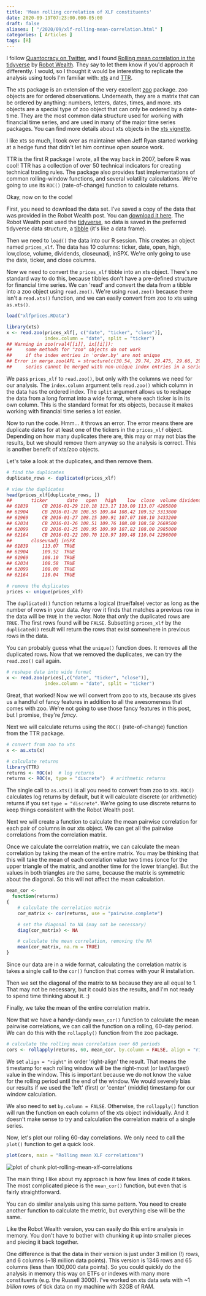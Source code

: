 ```yaml
---
title: 'Mean rolling correlation of XLF constituents'
date: 2020-09-19T07:23:00.000-05:00
draft: false
aliases: [ "/2020/09/xlf-rolling-mean-correlation.html" ]
categories: [ Articles ]
tags: [R]
---
```



I follow [Quantocracy on Twitter](https://twitter.com/Quantocracy), and I found [Rolling mean correlation in the tidyverse](https://robotwealth.com/rolling-mean-correlations-in-the-tidyverse/) by [Robot Wealth](https://robotwealth.com). They say to let them know if you'd approach it differently. I would, so I thought it would be interesting to replicate the analysis using tools I'm familiar with: [xts](https://cran.r-project.org/package=xts) and [TTR](https://cran.r-project.org/package=TTR).

<!--more-->

The xts package is an extension of the very excellent [zoo](https://cran.r-project.org/package=zoo) package. zoo objects are for ordered observations. Underneath, they are a matrix that can be ordered by anything: numbers, letters, dates, times, and more. xts objects are a special type of zoo object that can only be ordered by a date-time. They are the most common data structure used for working with financial time series, and are used in many of the major time series packages. You can find more details about xts objects in the [xts vignette](https://cran.r-project.org/web/packages/xts/vignettes/xts.pdf).

I like xts so much, I took over as maintainer when Jeff Ryan started working at a hedge fund that didn't let him continue open source work.

TTR is the first R package I wrote, all the way back in 2007, before R was cool! TTR has a collection of over 50 technical indicators for creating technical trading rules. The package also provides fast implementations of common rolling-window functions, and several volatility calculations. We're going to use its `ROC()` (rate-of-change) function to calculate returns.

Okay, now on to the code!

First, you need to download the data set. I've saved a copy of the data that was provided in the Robot Wealth post. You can [download it here](/xlfprices.RData). The Robot Wealth post used the [tidyverse](https://www.tidyverse.org/), so data is saved in the preferred tidyverse data structure, a [tibble](https://cran.r-project.org/package=tibble) (it's like a data frame).

Then we need to `load()` the data into our R session. This creates an object named `prices_xlf`. The data has 10 columns: ticker, date, open, high, low,close, volume, dividends, closeunadj, inSPX. We're only going to use the date, ticker, and close columns.

Now we need to convert the `prices_xlf` tibble into an xts object. There's no standard way to do this, because tibbles don't have a pre-defined structure for financial time series. We can 'read' and convert the data from a tibble into a zoo object using `read.zoo()`. We're using `read.zoo()` because there isn't a `read.xts()` function, and we can easily convert from zoo to xts using `as.xts()`.


```r
load("xlfprices.RData")

library(xts)
x <- read.zoo(prices_xlf[, c("date", "ticker", "close")],
              index.column = "date", split = "ticker")
## Warning in zoo(rval4[[i]], ix[[i]]):
##     some methods for "zoo" objects do not work
##     if the index entries in 'order.by' are not unique
## Error in merge.zoo(AFL = structure(c(30.54, 29.74, 29.475, 29.66, 29.95, :
##     series cannot be merged with non-unique index entries in a series
```

We pass `prices_xlf` to `read.zoo()`, but only with the columns we need for our analysis. The `index.column` argument tells `read.zoo()` which column in the data has the ordered index. The `split` argument allows us to reshape the data from a long format into a wide format, where each ticker is in its own column. This is the standard format for xts objects, because it makes working with financial time series a lot easier.

Now to run the code. Hmm... it throws an error. The error means there are duplicate dates for at least one of the tickers in the `prices_xlf` object. Depending on how many duplicates there are, this may or may not bias the results, but we should remove them anyway so the analysis is correct. This is another benefit of xts/zoo objects.

Let's take a look at the duplicates, and then remove them.


```r
# find the duplicates
duplicate_rows <- duplicated(prices_xlf)

# view the duplicates
head(prices_xlf[duplicate_rows, ])
##       ticker       date   open   high    low  close  volume dividends
## 61839     CB 2016-01-29 110.18 113.17 110.00 113.07 4205800         0
## 61904     CB 2016-01-28 108.55 109.84 108.42 109.52 3313800         0
## 61969     CB 2016-01-27 108.15 109.91 107.07 108.10 3433200         0
## 62034     CB 2016-01-26 108.51 109.76 108.00 108.58 2669500         0
## 62099     CB 2016-01-25 109.95 109.99 107.82 108.00 2985000         0
## 62164     CB 2016-01-22 109.70 110.97 109.48 110.04 2296000         0
##       closeunadj inSPX
## 61839     113.07  TRUE
## 61904     109.52  TRUE
## 61969     108.10  TRUE
## 62034     108.58  TRUE
## 62099     108.00  TRUE
## 62164     110.04  TRUE

# remove the duplicates
prices <- unique(prices_xlf)
```

The `duplicated()` function returns a logical (true/false) vector as long as the number of rows in your data. Any row it finds that matches a previous row in the data will be `TRUE` in the vector. Note that *only* the duplicated rows are `TRUE`. The first rows found will be `FALSE`. Subsetting `prices_xlf` by the `duplicated()` result will return the rows that exist somewhere in previous rows in the data.

You can probably guess what the `unique()` function does. It removes all the duplicated rows. Now that we removed the duplicates, we can try the `read.zoo()` call again.


```r
# reshape data into wide format
x <- read.zoo(prices[,c("date", "ticker", "close")],
              index.column = "date", split = "ticker")
```

Great, that worked! Now we will convert from zoo to xts, because xts gives us a handful of fancy features in addition to all the awesomeness that comes with zoo. We're not going to use those fancy features in this post, but I promise, they're *fancy*.

Next we will calculate returns using the `ROC()` (rate-of-change) function from the TTR package.


```r
# convert from zoo to xts
x <- as.xts(x)

# calculate returns
library(TTR)
returns <- ROC(x)  # log returns
returns <- ROC(x, type = "discrete")  # arithmetic returns
```

The single call to `as.xts()` is all you need to convert from zoo to xts. `ROC()` calculates log returns by default, but it will calculate discrete (or arithmetic) returns if you set `type = "discrete"`. We're going to use discrete returns to keep things consistent with the Robot Wealth post.

Next we will create a function to calculate the mean pairwise correlation for each pair of columns in our xts object. We can get all the pairwise correlations from the correlation matrix.

Once we calculate the correlation matrix, we can calculate the mean correlation by taking the mean of the entire matrix. You may be thinking that this will take the mean of each correlation value two times (once for the upper triangle of the matrix, and another time for the lower triangle). But the values in both triangles are the same, because the matrix is symmetric about the diagonal. So this will not affect the mean calculation.


```r
mean_cor <-
  function(returns)
{
    # calculate the correlation matrix
    cor_matrix <- cor(returns, use = "pairwise.complete")

    # set the diagonal to NA (may not be necessary)
    diag(cor_matrix) <- NA

    # calculate the mean correlation, removing the NA
    mean(cor_matrix, na.rm = TRUE)
}
```

Since our data are in a wide format, calculating the correlation matrix is takes a single call to the `cor()` function that comes with your R installation.

Then we set the diagonal of the matrix to `NA` because they are all equal to 1. That may not be necessary, but it could bias the results, and I'm not ready to spend time thinking about it. :)

Finally, we take the mean of the entire correlation matrix.

Now that we have a handy-dandy `mean_cor()` function to calculate the mean pairwise correlations, we can call the function on a rolling, 60-day period. We can do this with the `rollapply()` function from the zoo package.


```r
# calculate the rolling mean correlation over 60 periods
cors <- rollapply(returns, 60, mean_cor, by.column = FALSE, align = "right")
```

We set `align = "right"` in order 'right-align' the result. That means the timestamp for each rolling window will be the right-most (or last/largest) value in the window. This is important because we do not know the value for the rolling period until the end of the window. We would severely bias our results if we used the 'left' (first) or 'center' (middle) timestamp for our window calculation.

We also need to set `by.column = FALSE`. Otherwise, the `rollapply()` function will run the function on each column of the xts object individually. And it doesn't make sense to try and calculation the correlation matrix of a single series.

Now, let's plot our rolling 60-day correlations. We only need to call the `plot()` function to get a quick look.


```r
plot(cors, main = "Rolling mean XLF correlations")
```

![plot of chunk plot-rolling-mean-xlf-correlations](/post-images/plot-rolling-mean-xlf-correlations-1.png)

The main thing I like about my approach is how few lines of code it takes. The most complicated piece is the `mean_cor()` function, but even that is fairly straightforward.

You can do similar analysis using this same pattern. You need to create another function to calculate the metric, but everything else will be the same.

Like the Robot Wealth version, you can easily do this entire analysis in memory. You don't have to bother with chunking it up into smaller pieces and piecing it back together.

One difference is that the data in their version is just under 3 million (!) rows, and 6 columns (~18 million data points). This version is 1346 rows and 65 columns (less than 100,000 data points). So you could quickly do the analysis in memory this way on ETFs or indexes with many more constituents (e.g. the Russell 3000). I've worked on xts data sets with ~1 *billion* rows of tick data on my machine with 32GB of RAM.

